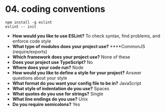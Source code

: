# 04. coding conventions

```text
npm install -g eslint ​
eslint -- init​
```

* **How would you like to use ESLint?**  To check syntax, find problems, and enforce code style​
* **What type of modules does your project use?**  ****CommonJS \(require/exports\)​
* **Which framework does your project use?**  None of these​
* **Does your project use TypeScript?**  No​
* **Where does your code run?**  Node
* **How would you like to define a style for your project?**  Answer questions about your style​
* **What format do you want your config file to be in?**  JavaScript​
* **What style of indentation do you use?**  Spaces​
* **What quotes do you use for strings?**  Single​
* **What line endings do you use?**  Unix​
* **Do you require semicolons?**  Yes

